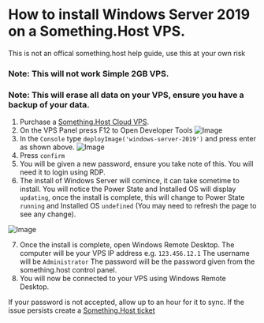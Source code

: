 # How to install Windows Server 2019 on a Something.Host VPS.

This is not an offical something.host help guide, use this at your own risk

### Note: This will not work Simple 2GB VPS.
### Note: This will erase all data on your VPS, ensure you have a backup of your data.

1. Purchase a [Something.Host Cloud VPS](https://www.zentool.xyz/hosting).
2. On the VPS Panel press F12 to Open Developer Tools
![Image](http://zentool.xyz/images/chrome_13NAG0x0Hk.png)
3. In the `Console` type `deployImage('windows-server-2019')` and press enter as shown above.
![Image](http://zentool.xyz/images/chrome_6izC7bqXLO.png)
4. Press `confirm`
5. You will be given a new password, ensure you take note of this. You will need it to login using RDP.
6. The install of Windows Server will comince, it can take sometime to install. You will notice the Power State and Installed OS will display `updating`, once the install is complete, this will change to Power State `running` and Installed OS `undefined` (You may need to refresh the page to see any change).

![Image](http://zentool.xyz/images/chrome_mbsqwNzwMd.png)

7. Once the install is complete, open Windows Remote Desktop. 
  The computer will be your VPS IP address e.g. `123.456.12.1`
  The username will be `Administrator`
  The password will be the password given from the something.host control panel.
8. You will now be connected to your VPS using Windows Remote Desktop.

If your password is not accepted, allow up to an hour for it to sync. If the issue persists create a [Something.Host ticket](https://cp.something.host/tickets/new)
